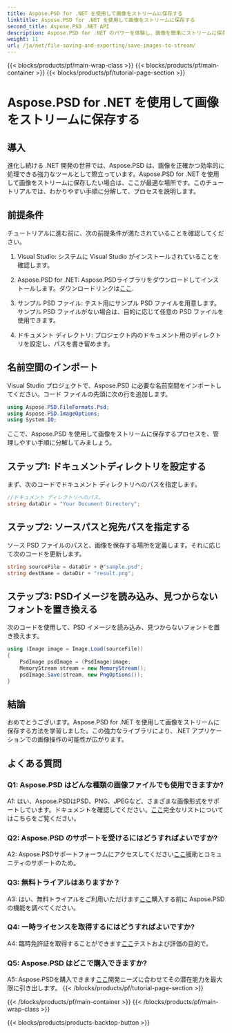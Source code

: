 ```yaml
---
title: Aspose.PSD for .NET を使用して画像をストリームに保存する
linktitle: Aspose.PSD for .NET を使用して画像をストリームに保存する
second_title: Aspose.PSD .NET API
description: Aspose.PSD for .NET のパワーを体験し、画像を簡単にストリームに保存する方法を学びましょう。シームレスな統合を実現するには、ステップバイステップのガイドに従ってください。
weight: 11
url: /ja/net/file-saving-and-exporting/save-images-to-stream/
---
```


{{< blocks/products/pf/main-wrap-class >}}
{{< blocks/products/pf/main-container >}}
{{< blocks/products/pf/tutorial-page-section >}}

# Aspose.PSD for .NET を使用して画像をストリームに保存する

## 導入

進化し続ける .NET 開発の世界では、Aspose.PSD は、画像を正確かつ効率的に処理できる強力なツールとして際立っています。Aspose.PSD for .NET を使用して画像をストリームに保存したい場合は、ここが最適な場所です。このチュートリアルでは、わかりやすい手順に分解して、プロセスを説明します。

## 前提条件

チュートリアルに進む前に、次の前提条件が満たされていることを確認してください。

1. Visual Studio: システムに Visual Studio がインストールされていることを確認します。

2.  Aspose.PSD for .NET: Aspose.PSDライブラリをダウンロードしてインストールします。ダウンロードリンクは[ここ](https://releases.aspose.com/psd/net/).

3. サンプル PSD ファイル: テスト用にサンプル PSD ファイルを用意します。サンプル PSD ファイルがない場合は、目的に応じて任意の PSD ファイルを使用できます。

4. ドキュメント ディレクトリ: プロジェクト内のドキュメント用のディレクトリを設定し、パスを書き留めます。

## 名前空間のインポート

Visual Studio プロジェクトで、Aspose.PSD に必要な名前空間をインポートしてください。コード ファイルの先頭に次の行を追加します。

```csharp
using Aspose.PSD.FileFormats.Psd;
using Aspose.PSD.ImageOptions;
using System.IO;
```

ここで、Aspose.PSD を使用して画像をストリームに保存するプロセスを、管理しやすい手順に分解してみましょう。

## ステップ1: ドキュメントディレクトリを設定する

まず、次のコードでドキュメント ディレクトリへのパスを指定します。

```csharp
//ドキュメント ディレクトリへのパス。
string dataDir = "Your Document Directory";
```

## ステップ2: ソースパスと宛先パスを指定する

ソース PSD ファイルのパスと、画像を保存する場所を定義します。それに応じて次のコードを更新します。

```csharp
string sourceFile = dataDir + @"sample.psd";
string destName = dataDir + "result.png";
```

## ステップ3: PSDイメージを読み込み、見つからないフォントを置き換える

次のコードを使用して、PSD イメージを読み込み、見つからないフォントを置き換えます。

```csharp
using (Image image = Image.Load(sourceFile))
{
    PsdImage psdImage = (PsdImage)image;
    MemoryStream stream = new MemoryStream();
    psdImage.Save(stream, new PngOptions());
}
```

## 結論

おめでとうございます。Aspose.PSD for .NET を使用して画像をストリームに保存する方法を学習しました。この強力なライブラリにより、.NET アプリケーションでの画像操作の可能性が広がります。

## よくある質問

### Q1: Aspose.PSD はどんな種類の画像ファイルでも使用できますか?

 A1: はい、Aspose.PSDはPSD、PNG、JPEGなど、さまざまな画像形式をサポートしています。ドキュメントを確認してください。[ここ](https://reference.aspose.com/psd/net/)完全なリストについてはこちらをご覧ください。

### Q2: Aspose.PSD のサポートを受けるにはどうすればよいですか?

 A2: Aspose.PSDサポートフォーラムにアクセスしてください[ここ](https://forum.aspose.com/c/psd/34)援助とコミュニティのサポートのため。

### Q3: 無料トライアルはありますか？

 A3: はい、無料トライアルをご利用いただけます[ここ](https://releases.aspose.com/)購入する前に Aspose.PSD の機能を調べてください。

### Q4: 一時ライセンスを取得するにはどうすればよいですか?

 A4: 臨時免許証を取得することができます[ここ](https://purchase.aspose.com/temporary-license/)テストおよび評価の目的で。

### Q5: Aspose.PSD はどこで購入できますか?

 A5: Aspose.PSDを購入できます[ここ](https://purchase.aspose.com/buy)開発ニーズに合わせてその潜在能力を最大限に引き出します。
{{< /blocks/products/pf/tutorial-page-section >}}

{{< /blocks/products/pf/main-container >}}
{{< /blocks/products/pf/main-wrap-class >}}

{{< blocks/products/products-backtop-button >}}
